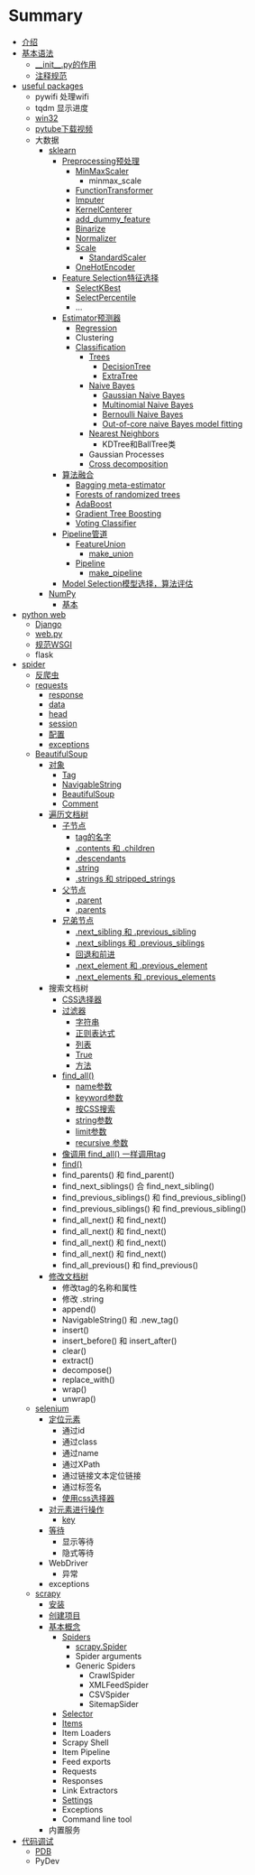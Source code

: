 # Summary

* [介绍](README.md)
* [基本语法](ji-ben-yu-fa.md)
  * [\_\_init\_\_.py的作用](ji-ben-yu-fa/init-py-de-zuo-yong.md)
  * [注释规范](ji-ben-yu-fa/zhu-shi-gui-fan.md)
* [useful packages](fang-bian-de-bao.md)
  * pywifi 处理wifi
  * tqdm 显示进度
  * [win32](fang-bian-de-bao/win32.md)
  * [pytube下载视频](fang-bian-de-bao/pytubexia-zai-shi-pin.md)
  * 大数据
    * [sklearn](fang-bian-de-bao/sklearn.md)
      * [Preprocessing预处理](fang-bian-de-bao/sklearn/preprocessing.md)
        * [MinMaxScaler](fang-bian-de-bao/sklearn/preprocessing/jiang-te-zheng-suo-fang-dao-yi-ge-fan-wei.md)
          * minmax\_scale
        * [FunctionTransformer](fang-bian-de-bao/sklearn/preprocessing/functiontransformer.md)
        * [Imputer](fang-bian-de-bao/sklearn/preprocessing/imputer.md)
        * [KernelCenterer](fang-bian-de-bao/sklearn/preprocessing/kernelcenterer.md)
        * [add\_dummy\_feature](fang-bian-de-bao/sklearn/preprocessing/adddummy-feature.md)
        * [Binarize](fang-bian-de-bao/sklearn/preprocessing/binarize.md)
        * [Normalizer](fang-bian-de-bao/sklearn/preprocessing/normalizer.md)
        * [Scale](fang-bian-de-bao/sklearn/preprocessing/scale.md)
          * [StandardScaler](fang-bian-de-bao/sklearn/preprocessing/scale/standardscaler.md)
        * [OneHotEncoder](fang-bian-de-bao/sklearn/preprocessing/onehotencoder.md)
      * [Feature Selection特征选择](fang-bian-de-bao/sklearn/feature-selection.md)
        * [SelectKBest](fang-bian-de-bao/sklearn/feature-selection/selectkbest.md)
        * [SelectPercentile](fang-bian-de-bao/sklearn/feature-selection/selectpercentile.md)
        * ...
      * [Estimator预测器](fang-bian-de-bao/sklearn/estimator.md)
        * [Regression](fang-bian-de-bao/sklearn/regression.md)
        * Clustering
        * [Classification](fang-bian-de-bao/sklearn/classification.md)
          * [Trees](fang-bian-de-bao/sklearn/classification/decision-trees.md)
            * [DecisionTree](fang-bian-de-bao/sklearn/classification/decision-trees/decisiontree.md)
            * [ExtraTree](fang-bian-de-bao/sklearn/classification/decision-trees/extratree.md)
          * [Naive Bayes](fang-bian-de-bao/sklearn/classification/naive-bayes.md)
            * [Gaussian Naive Bayes](fang-bian-de-bao/sklearn/classification/naive-bayes/gaussian-naive-bayes.md)
            * [Multinomial Naive Bayes](fang-bian-de-bao/sklearn/classification/naive-bayes/multinomial-naive-bayes.md)
            * [Bernoulli Naive Bayes](fang-bian-de-bao/sklearn/classification/naive-bayes/bernoulli-naive-bayes.md)
            * [Out-of-core naive Bayes model fitting](fang-bian-de-bao/sklearn/classification/naive-bayes/out-of-core-naive-bayes-model-fitting.md)
          * [Nearest Neighbors](fang-bian-de-bao/sklearn/classification/nearest-neighbors.md)
            * KDTree和BallTree类
          * Gaussian Processes
          * [Cross decomposition](fang-bian-de-bao/sklearn/classification/cross-decomposition.md)
      * [算法融合](fang-bian-de-bao/sklearn/classification/suan-fa-rong-he.md)
        * [Bagging meta-estimator](fang-bian-de-bao/sklearn/classification/suan-fa-rong-he/bagging-meta-estimator.md)
        * [Forests of randomized trees](fang-bian-de-bao/sklearn/classification/suan-fa-rong-he/forests-of-randomized-trees.md)
        * [AdaBoost](fang-bian-de-bao/sklearn/classification/suan-fa-rong-he/adaboost.md)
        * [Gradient Tree Boosting](fang-bian-de-bao/sklearn/classification/suan-fa-rong-he/gradient-tree-boosting.md)
        * [Voting Classifier](fang-bian-de-bao/sklearn/classification/suan-fa-rong-he/voting-classifier.md)
      * [Pipeline管道](fang-bian-de-bao/sklearn/pipeline.md)
        * [FeatureUnion](fang-bian-de-bao/sklearn/pipeline/featureunion.md)
          * [make\_union](fang-bian-de-bao/sklearn/pipeline/makeunion.md)
        * [Pipeline](fang-bian-de-bao/sklearn/pipeline/pipeline.md)
          * [make\_pipeline](fang-bian-de-bao/sklearn/pipeline/makepipeline.md)
      * [Model Selection模型选择，算法评估](fang-bian-de-bao/sklearn/model-selection.md)
    * [NumPy](fang-bian-de-bao/numpy.md)
      * [基本](fang-bian-de-bao/numpy/ji-ben.md)
* [python web](da-jian-wang-zhan.md)
  * [Django](da-jian-wang-zhan/django.md)
  * [web.py](da-jian-wang-zhan/webpy.md)
  * [规范WSGI](da-jian-wang-zhan/gui-fan-wsgi.md)
  * flask
* [spider](pa-chong.md)
  * [反爬虫](pa-chong/fan-pa-chong.md)
  * [requests](pa-chong/requests.md)
    * [response](pa-chong/requests/response.md)
    * [data](pa-chong/requests/data.md)
    * [head](pa-chong/requests/head.md)
    * [session](pa-chong/requests/session.md)
    * [配置](pa-chong/requests/pei-zhi.md)
    * [exceptions](pa-chong/requests/exceptions.md)
  * [BeautifulSoup](pa-chong/beautifulsoup.md)
    * [对象](pa-chong/dui-xiang.md)
      * [Tag](pa-chong/dui-xiang/tag.md)
      * [NavigableString](pa-chong/dui-xiang/navigablestring.md)
      * [BeautifulSoup ](pa-chong/dui-xiang/beautifulsoup.md)
      * [Comment ](pa-chong/dui-xiang/comment.md)
    * [遍历文档树](pa-chong/bian-li-wen-dang-shu.md)
      * [子节点](pa-chong/bian-li-wen-dang-shu/zi-jie-dian.md)
        * [tag的名字](pa-chong/bian-li-wen-dang-shu/zi-jie-dian/tagde-ming-zi.md)
        * [.contents 和 .children](pa-chong/bian-li-wen-dang-shu/zi-jie-dian/contents-he-children.md)
        * [.descendants](pa-chong/bian-li-wen-dang-shu/zi-jie-dian/descendants.md)
        * [.string](pa-chong/bian-li-wen-dang-shu/zi-jie-dian/string.md)
        * [.strings 和 stripped\_strings](pa-chong/bian-li-wen-dang-shu/zi-jie-dian/strings-he-stripped-strings.md)
      * [父节点](pa-chong/bian-li-wen-dang-shu/fu-jie-dian.md)
        * [.parent](pa-chong/bian-li-wen-dang-shu/fu-jie-dian/parent.md)
        * [.parents](pa-chong/bian-li-wen-dang-shu/fu-jie-dian/parents.md)
      * [兄弟节点](pa-chong/bian-li-wen-dang-shu/xiong-di-jie-dian.md)
        * [.next\_sibling 和 .previous\_sibling](pa-chong/bian-li-wen-dang-shu/xiong-di-jie-dian/nextsibling-he-previoussibling.md)
        * [.next\_siblings 和 .previous\_siblings](pa-chong/bian-li-wen-dang-shu/xiong-di-jie-dian/nextsiblings-he-previoussiblings.md)
        * [回退和前进](pa-chong/bian-li-wen-dang-shu/xiong-di-jie-dian/hui-tui-he-qian-jin.md)
        * [.next\_element 和 .previous\_element](pa-chong/bian-li-wen-dang-shu/xiong-di-jie-dian/nextelement-he-previouselement.md)
        * [.next\_elements 和 .previous\_elements](pa-chong/bian-li-wen-dang-shu/xiong-di-jie-dian/nextelements-he-previouselements.md)
    * 搜索文档树
      * [CSS选择器](pa-chong/cssxuan-ze-qi.md)
      * [过滤器](pa-chong/guo-lv-qi.md)
        * [字符串](pa-chong/guo-lv-qi/zi-fu-chuan.md)
        * [正则表达式](pa-chong/guo-lv-qi/zheng-ze-biao-da-shi.md)
        * [列表](pa-chong/guo-lv-qi/lie-biao.md)
        * [True](pa-chong/guo-lv-qi/true.md)
        * [方法](pa-chong/guo-lv-qi/fang-fa.md)
      * [find\_all\(\)](pa-chong/findall.md)
        * [name参数](pa-chong/findall/namecan-shu.md)
        * [keyword参数](pa-chong/findall/keywordcan-shu.md)
        * [按CSS搜索](pa-chong/findall/an-css-sou-suo.md)
        * [string参数](pa-chong/findall/stringcan-shu.md)
        * [limit参数](pa-chong/findall/limitcan-shu.md)
        * [recursive 参数](pa-chong/findall/recursive-can-shu.md)
      * [像调用 find\_all\(\) 一样调用tag](pa-chong/xiang-diao-yong-find-all-yi-yang-diao-yong-tag.md)
      * [find\(\)](pa-chong/find.md)
      * find\_parents\(\) 和 find\_parent\(\)
      * find\_next\_siblings\(\) 合 find\_next\_sibling\(\)
      * find\_previous\_siblings\(\) 和 find\_previous\_sibling\(\)
      * find\_previous\_siblings\(\) 和 find\_previous\_sibling\(\)
      * find\_all\_next\(\) 和 find\_next\(\)
      * find\_all\_next\(\) 和 find\_next\(\)
      * find\_all\_next\(\) 和 find\_next\(\)
      * find\_all\_next\(\) 和 find\_next\(\)
      * find\_all\_previous\(\) 和 find\_previous\(\)
    * [修改文档树](pa-chong/xiu-gai-wen-dang-shu.md)
      * 修改tag的名称和属性
      * 修改 .string
      * append\(\)
      * NavigableString\(\) 和 .new\_tag\(\)
      * insert\(\)
      * insert\_before\(\) 和 insert\_after\(\)
      * clear\(\)
      * extract\(\)
      * decompose\(\)
      * replace\_with\(\)
      * wrap\(\)
      * unwrap\(\)
  * [selenium](pa-chong/selenium.md)
    * [定位元素](pa-chong/selenium/ding-wei.md)
      * 通过id
      * 通过class
      * 通过name
      * 通过XPath
      * 通过链接文本定位链接
      * 通过标签名
      * [使用css选择器](pa-chong/selenium/shi-yong-css-xuan-ze-qi.md)
    * [对元素进行操作](pa-chong/selenium/ye-mian-yuan-su.md)
      * [key](pa-chong/selenium/ye-mian-yuan-su/key.md)
    * [等待](pa-chong/selenium/deng-dai.md)
      * 显示等待
      * 隐式等待
    * WebDriver
      * 异常
    * exceptions
  * [scrapy](pa-chong/scrapy.md)
    * [安装](pa-chong/scrapy/an-zhuang.md)
    * [创建项目](pa-chong/scrapy/chuang-jian-xiang-mu.md)
    * [基本概念](pa-chong/scrapy/ji-ben-gai-nian.md)
      * [Spiders](pa-chong/scrapy/ji-ben-gai-nian/spider.md)
        * [scrapy.Spider](pa-chong/scrapy/ji-ben-gai-nian/spider/scrapyspider.md)
        * Spider arguments
        * Generic Spiders
          * CrawlSpider
          * XMLFeedSpider
          * CSVSpider
          * SitemapSider
      * [Selector](pa-chong/scrapy/ji-ben-gai-nian/selector.md)
      * [Items](pa-chong/scrapy/ji-ben-gai-nian/items.md)
      * Item Loaders
      * Scrapy Shell
      * Item Pipeline
      * Feed exports
      * Requests
      * Responses
      * Link Extractors
      * [Settings](pa-chong/scrapy/ji-ben-gai-nian/settings.md)
      * Exceptions
      * Command line tool
    * 内置服务
* [代码调试](dai-ma-diao-shi.md)
  * [PDB](dai-ma-diao-shi/pdb.md)
  * PyDev

